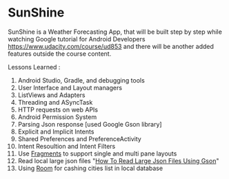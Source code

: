 # SunShine
SunShine is a Weather Forecasting App, that will be built step by step while watching Google tutorial for Android Developers https://www.udacity.com/course/ud853 and there will be another added features outside the course content.

Lessons Learned :

1. Android Studio, Gradle, and debugging tools
2. User Interface and Layout managers
3. ListViews and Adapters
4. Threading and ASyncTask
5. HTTP requests on web APIs
6. Android Permission System
7. Parsing Json response [used Google Gson library]
8. Explicit and Implicit Intents
9. Shared Preferences and PreferenceActivity
10. Intent Resoultion and Intent Filters
11. Use [Fragments](https://developer.android.com/training/basics/fragments/index.html) to support single and multi pane layouts
11. Read local large json files "[How To Read Large Json Files Using Gson](https://computersciencegeeks.wordpress.com/2017/08/16/read-large-json-files-using-gson/)"
12. Using [Room](https://developer.android.com/topic/libraries/architecture/room.html) for cashing cities list in local database
